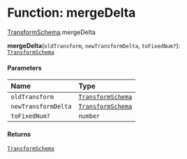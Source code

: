 # Function: mergeDelta

[TransformSchema](/auto-docs/fixed-layout-editor/modules/TransformSchema.md).mergeDelta

**mergeDelta**(`oldTransform`, `newTransformDelta`, `toFixedNum?`): [`TransformSchema`](/auto-docs/fixed-layout-editor/interfaces/TransformSchema-1.md)

#### Parameters

| Name | Type |
| :------ | :------ |
| `oldTransform` | [`TransformSchema`](/auto-docs/fixed-layout-editor/interfaces/TransformSchema-1.md) |
| `newTransformDelta` | [`TransformSchema`](/auto-docs/fixed-layout-editor/interfaces/TransformSchema-1.md) |
| `toFixedNum?` | `number` |

#### Returns

[`TransformSchema`](/auto-docs/fixed-layout-editor/interfaces/TransformSchema-1.md)
